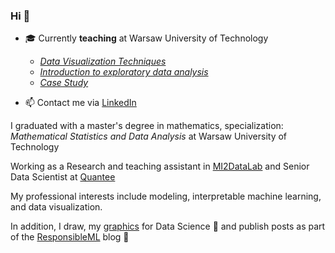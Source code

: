 ### Hi 👋

- :mortar_board: Currently **teaching** at Warsaw University of Technology
  - [*Data Visualization Techniques*](https://github.com/MI2-Education/2022Z-DataVisualizationTechniques)   
  - [*Introduction to exploratory data analysis*](https://github.com/MI2-Education/2022L-ExploratoryDataAnalysis)
  - [*Case Study*](https://github.com/MI2-Education/2022L-WB-ML-1)

- 📫 Contact me via [LinkedIn](https://www.linkedin.com/in/kozakanna/)


I graduated with a master's degree in mathematics, specialization: *Mathematical Statistics and Data Analysis* at Warsaw University of Technology 

Working as a Research and teaching assistant in [MI2DataLab](https://mi2.ai) and  Senior Data Scientist at [Quantee](https://quantee.ai/)

My professional interests include modeling, interpretable machine learning, and data visualization. 

In addition, I draw, my [graphics](https://github.com/kozaka93/DataScienceGraphics) for Data Science 🎨 and publish posts as part of the [ResponsibleML](https://medium.com/responsibleml) blog 📝 
